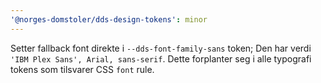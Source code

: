 ```yaml
---
'@norges-domstoler/dds-design-tokens': minor
---
```


Setter fallback font direkte i `--dds-font-family-sans` token; Den har verdi `'IBM Plex Sans', Arial, sans-serif`. Dette forplanter seg i alle typografi tokens som tilsvarer CSS `font` rule.
